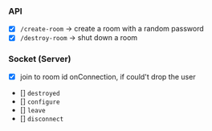 ### API
- [x] `/create-room` -> create a room with a random password
- [x] `/destroy-room` -> shut down a room

### Socket (Server)
- [x] join to room id onConnection, if could't drop the user
- [] `destroyed` 
- [] `configure` 
- [] `leave` 
- [] `disconnect`
